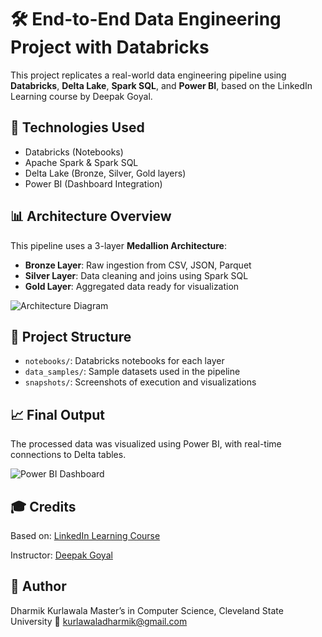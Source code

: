 # 🛠️ End-to-End Data Engineering Project with Databricks

This project replicates a real-world data engineering pipeline using **Databricks**, **Delta Lake**, **Spark SQL**, and **Power BI**, based on the LinkedIn Learning course by Deepak Goyal.

## 🔧 Technologies Used

* Databricks (Notebooks)
* Apache Spark & Spark SQL
* Delta Lake (Bronze, Silver, Gold layers)
* Power BI (Dashboard Integration)

## 📊 Architecture Overview

This pipeline uses a 3-layer **Medallion Architecture**:

* **Bronze Layer**: Raw ingestion from CSV, JSON, Parquet
* **Silver Layer**: Data cleaning and joins using Spark SQL
* **Gold Layer**: Aggregated data ready for visualization

![Architecture Diagram](snapshots/architecture_diagram.png)

## 📁 Project Structure

* `notebooks/`: Databricks notebooks for each layer
* `data_samples/`: Sample datasets used in the pipeline
* `snapshots/`: Screenshots of execution and visualizations

## 📈 Final Output

The processed data was visualized using Power BI, with real-time connections to Delta tables.

![Power BI Dashboard](snapshots/powerbi_dashboard.png)

## 🎓 Credits

Based on: [LinkedIn Learning Course](https://www.linkedin.com/learning/end-to-end-real-world-data-engineering-project-with-databricks/)

Instructor: [Deepak Goyal](https://www.linkedin.com/in/deepak-goyal-93805a17/)

## 📌 Author

Dharmik Kurlawala
Master’s in Computer Science, Cleveland State University
📧 [kurlawaladharmik@gmail.com](mailto:kurlawaladharmik@gmail.com)
